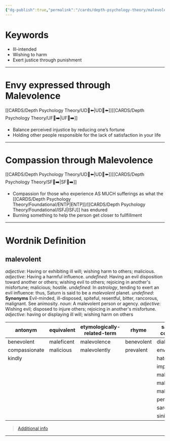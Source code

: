 ```yaml
---
{"dg-publish":true,"permalink":"/cards/depth-psychology-theory/malevolence/","created":"2022-12-31T17:40:38.411+01:00","updated":"2023-05-02T14:12:23.504+02:00"}
---
```


# Keywords 
- Ill-intended 
- Wishing to harm  
- Exert justice through punishment 
---
# Envy expressed through Malevolence
[[CARDS/Depth Psychology Theory/UD👤⬅️\|UD👤⬅️]][[CARDS/Depth Psychology Theory/UF👤➡️\|UF👤➡️]]
- Balance perceived injustice by reducing one’s fortune 
- Holding other people responsible for the lack of satisfaction in your life 
---
# Compassion through Malevolence 
[[CARDS/Depth Psychology Theory/UD👤⬅️\|UD👤⬅️]][[CARDS/Depth Psychology Theory/SF🤸➡️\|SF🤸➡️]]
- Compassion for those who experience AS MUCH sufferings as what the [[CARDS/Depth Psychology Theory/Foundational/ENTP\|ENTP]]/[[CARDS/Depth Psychology Theory/Foundational/ISFJ\|ISFJ]] has endured 
- Burning something to help the person get closer to fullfillment 
---
# Wordnik Definition 
## malevolent
*adjective*: Having or exhibiting ill will; wishing harm to others; malicious.
*adjective*: Having a harmful influence.
*undefined*: Having an evil disposition toward another or others; wishing evil to others; rejoicing in another's misfortune; malicious; hostile.
*undefined*: In <em>astrology</em>, tending to exert an evil influence: thus, Saturn is said to be a <em>malevolent</em> planet.
*undefined*: <strong>Synonyms</strong> Evil-minded, ill-disposed, spiteful, resentful, bitter, rancorous, malignant. See <internalXref urlencoded="animosity">animosity</internalXref>.
*noun*: A malevolent person or agency.
*adjective*: Wishing evil; disposed to injure others; rejoicing in another's misfortune.
*adjective*: <xref>having</xref> or <xref>displaying</xref> ill will; wishing harm on others

| antonym |equivalent |etymologically-related-term |rhyme |same-context |synonym |
| --- | --- | --- | --- | --- | --- |
| benevolent | maleficent | malevolence | benevolent | diabolical | acrid |
| compassionate | malicious | malevolently | prevalent | envious | antagonistic |
| kindly |  |  |  | hateful | antipathetic |
|  |  |  |  | implacable | bad |
|  |  |  |  | malicious | baleful |
|  |  |  |  | malign | baleful |
|  |  |  |  | malignant | baneful |
|  |  |  |  | perverse | belligerent |
|  |  |  |  | sarcastic | bitchy |
|  |  |  |  | sinister | bitter |

> [Additional info](https://www.wordnik.com/words/malevolent)
---
